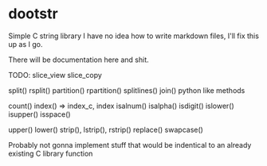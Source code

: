 
# dootstr

Simple C string library
I have no idea how to write markdown files, I'll fix this up as I go.

There will be documentation here and shit.

TODO:
slice_view
slice_copy

split() rsplit()
partition() rpartition()
splitlines()
join()
python like methods

count()
index() => index_c, index
isalnum()
isalpha()
isdigit()
islower()
isupper()
isspace()


upper()
lower()
strip(), lstrip(), rstrip()
replace()
swapcase()

Probably not gonna implement stuff that would be indentical to an already existing C library function
